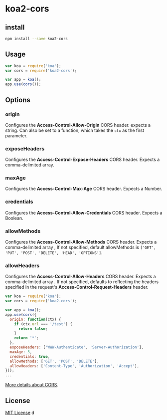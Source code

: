 # koa2-cors

## install

```bash
npm install --save koa2-cors
```

## Usage

```js
var koa = require('koa');
var cors = require('koa2-cors');

var app = koa();
app.use(cors());
```

## Options

### origin

Configures the **Access-Control-Allow-Origin** CORS header. expects a string. Can also be set to a function, which takes the `ctx` as the first parameter.

### exposeHeaders

Configures the **Access-Control-Expose-Headers** CORS header. Expects a comma-delimited array.

### maxAge

Configures the **Access-Control-Max-Age** CORS header. Expects a
Number.

### credentials

Configures the **Access-Control-Allow-Credentials** CORS header. Expects a Boolean.

### allowMethods

Configures the **Access-Control-Allow-Methods** CORS header. Expects a comma-delimited array , If not specified, default allowMethods is `['GET', 'PUT', 'POST', 'DELETE', 'HEAD', 'OPTIONS']`.

### allowHeaders
Configures the **Access-Control-Allow-Headers** CORS header. Expects a comma-delimited array . If not specified, defaults to reflecting the headers specified in the request's **Access-Control-Request-Headers** header.

```js
var koa = require('koa');
var cors = require('koa2-cors');

var app = koa();
app.use(cors({
  origin: function(ctx) {
    if (ctx.url === '/test') {
      return false;
    }
    return '*';
  },
  exposeHeaders: ['WWW-Authenticate', 'Server-Authorization'],
  maxAge: 5,
  credentials: true,
  allowMethods: ['GET', 'POST', 'DELETE'],
  allowHeaders: ['Content-Type', 'Authorization', 'Accept'],
}));
...
```

[More details about CORS](https://developer.mozilla.org/en-US/docs/Web/HTTP/Access_control_CORS).

## License

[MIT License](http://www.opensource.org/licenses/mit-license.php)
d
